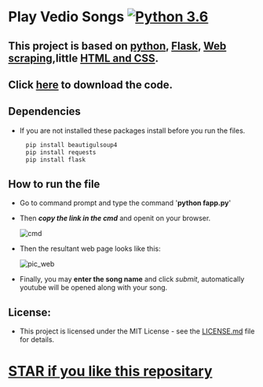 # Play Vedio Songs [![Python 3.6](https://img.shields.io/badge/python-3.6-green.svg)](https://www.python.org/downloads/release/python-360/)



## This project is based on [python](https://www.python.org/), [Flask](http://flask.pocoo.org/docs/1.0/), [Web scraping](https://www.crummy.com/software/BeautifulSoup/bs4/doc/),little [HTML and CSS](https://developer.mozilla.org/en-US/docs/Web/CSS/Reference).

## Click [here](https://github.com/syamkakarla98/Play-Vedio-Songs-Using-Flask/releases) to download the code.

## Dependencies

* If you are not installed these packages install before you run the files. 

``` python
     pip install beautigulsoup4
     pip install requests
     pip install flask
```

## How to run the file

* Go to command prompt and type the command '**python fapp.py**'
* Then **_copy the link in the cmd_** and openit on your browser.

     ![cmd](https://user-images.githubusercontent.com/36328597/42731218-64298e64-8826-11e8-8f8b-b629a1b0a26c.PNG)

* Then the resultant web page looks like this:

     ![pic_web](https://user-images.githubusercontent.com/36328597/42731219-6466c680-8826-11e8-9b61-c72b491bb142.PNG)

* Finally, you may **enter the song name** and click _submit_, automatically youtube will be opened along with your song.


## License:

* This project is licensed under the MIT License - see the [LICENSE.md](https://github.com/syamkakarla98/Play-Vedio-Songs-Using-Flask/blob/master/LICENSE.md) file for details.

# [STAR if you like this repositary]()
